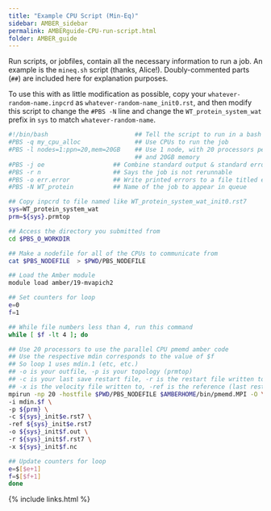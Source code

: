 ```yaml
---
title: "Example CPU Script (Min-Eq)"
sidebar: AMBER_sidebar
permalink: AMBERguide-CPU-run-script.html
folder: AMBER_guide
---
```


<link rel="stylesheet" href="css/theme-orange.css">

Run scripts, or jobfiles, contain all the necessary information to run a job.
An example is the `mineq.sh` script (thanks, Alice!). Doubly-commented parts
(`##`) are included here for explanation purposes.

To use this with as little modification as possible, copy your
`whatever-random-name.inpcrd` as `whatever-random-name_init0.rst`, and then
modify this script to change the `#PBS -N` line and change the
`WT_protein_system_wat` prefix in `sys` to match `whatever-random-name`.
```bash
#!/bin/bash                        ## Tell the script to run in a bash shell
#PBS -q my_cpu_alloc               ## Use CPUs to run the job
#PBS -l nodes=1:ppn=20,mem=20GB    ## Use 1 node, with 20 processors per node
                                   ## and 20GB memory
#PBS -j oe                   ## Combine standard output & standard error files
#PBS -r n                    ## Says the job is not rerunnable
#PBS -o err.error            ## Write printed errors to a file titled err.error
#PBS -N WT_protein           ## Name of the job to appear in queue

## Copy inpcrd to file named like WT_protein_system_wat_init0.rst7
sys=WT_protein_system_wat
prm=${sys}.prmtop

## Access the directory you submitted from
cd $PBS_O_WORKDIR

## Make a nodefile for all of the CPUs to communicate from
cat $PBS_NODEFILE  > $PWD/PBS_NODEFILE

## Load the Amber module
module load amber/19-mvapich2

## Set counters for loop
e=0
f=1

## While file numbers less than 4, run this command
while [ $f -lt 4 ]; do

## Use 20 processors to use the parallel CPU pmemd amber code
## Use the respective mdin corresponds to the value of $f
## So loop 1 uses mdin.1 (etc, etc.)
## -o is your outfile, -p is your topology (prmtop)
## -c is your last save restart file, -r is the restart file written to
## -x is the velocity file written to, -ref is the reference (last restart file)
mpirun -np 20 -hostfile $PWD/PBS_NODEFILE $AMBERHOME/bin/pmemd.MPI -O \
-i mdin.$f \
-p ${prm} \
-c ${sys}_init$e.rst7 \
-ref ${sys}_init$e.rst7
-o ${sys}_init$f.out \
-r ${sys}_init$f.rst7 \
-x ${sys}_init$f.nc

## Update counters for loop
e=$[$e+1]
f=$[$f+1]
done
```

{% include links.html %}
